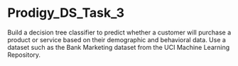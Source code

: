 # Prodigy_DS_Task_3
Build a decision tree classifier to predict whether a customer will purchase a product or service based on their demographic
and behavioral data. Use a dataset such as the Bank Marketing dataset from the UCI Machine Learning Repository.
